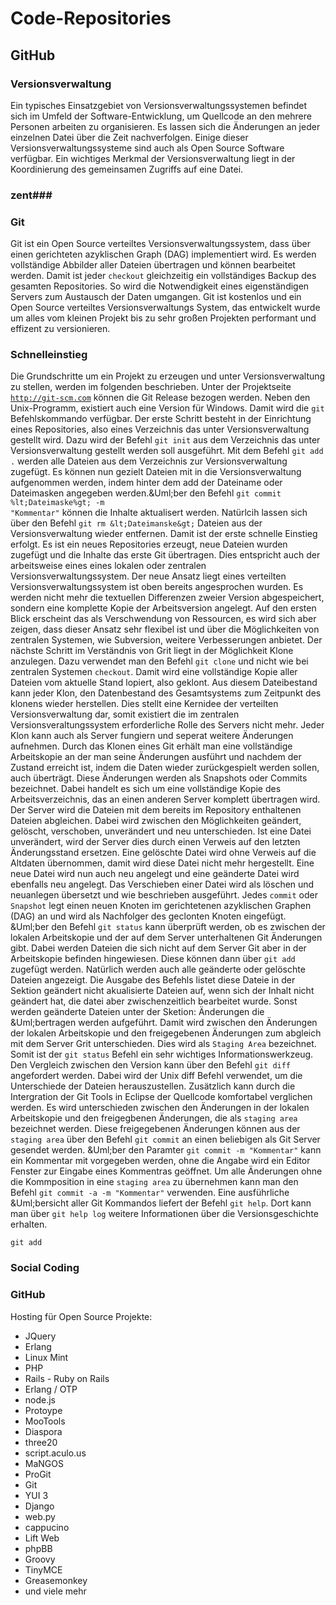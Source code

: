 # Code-Repositories #
## GitHub ##
### Versionsverwaltung ###
Ein typisches Einsatzgebiet von Versionsverwaltungssystemen befindet sich im Umfeld der Software-Entwicklung, um Quellcode an den mehrere Personen arbeiten zu organisieren. Es lassen sich die &Auml;nderungen an jeder einzelnen Datei &uuml;ber die Zeit nachverfolgen.
Einige dieser Versionsverwaltungssysteme sind auch als Open Source Software verf&uuml;gbar.
Ein wichtiges Merkmal der Versionsverwaltung liegt in der Koordinierung des gemeinsamen Zugriffs auf eine Datei.
### zent###
### Git ###
Git ist ein Open Source verteiltes Versionsverwaltungssystem, dass &uuml;ber  einen gerichteten azyklischen Graph (DAG) implementiert wird. Es werden vollst&auml;ndige Abbilder aller Dateien &uuml;bertragen und k&ouml;nnen bearbeitet werden. Damit ist jeder <code>checkout</code> gleichzeitig ein vollst&auml;ndiges Backup des gesamten Repositories. So wird die Notwendigkeit eines eigenst&auml;ndigen Servers zum Austausch der Daten umgangen. 
Git ist kostenlos und ein Open Source verteiltes Versionsverwaltungs System,  das entwickelt wurde um alles vom kleinen Projekt bis zu sehr gro&szlig;en Projekten performant und effizent zu versionieren. 
### Schnelleinstieg ###
Die Grundschritte um ein Projekt zu erzeugen und unter Versionsverwaltung zu stellen, werden im folgenden beschrieben. Unter der Projektseite <code>http://git-scm.com</code> k&ouml;nnen die Git Release bezogen werden. Neben den Unix-Programm, existiert auch eine Version f&uuml;r Windows. Damit wird die <code>git</code> Befehlskommando verf&uuml;gbar. Der erste Schritt besteht in der Einrichtung eines Repositories, also eines Verzeichnis das unter Versionsverwaltung gestellt wird. Dazu wird der Befehl <code>git init</code> aus dem Verzeichnis das unter Versionsverwaltung gestellt werden soll ausgef&uuml;hrt. Mit dem Befehl <code>git add .</code> werden alle Dateien aus dem Verzeichnis zur Versionsverwaltung zugef&uuml;gt. Es k&ouml;nnen nun gezielt Dateien mit in die Versionsverwaltung aufgenommen werden, indem hinter dem add der Dateiname oder Dateimasken angegeben werden.&Uml;ber den Befehl <code>git commit %lt;Dateimaske%gt; -m "Kommentar"</code> k&ouml;nnen die Inhalte aktualisert werden. Nat&uuml;rlcih lassen sich &uuml;ber den Befehl `git rm &lt;Dateimanske&gt;` Dateien aus der Versionsverwaltung wieder entfernen.
Damit ist der erste schnelle Einstieg erfolgt. Es ist ein neues Repositories erzeugt, neue Dateien wurden zugef&uuml;gt und die Inhalte das erste Git &uuml;bertragen. Dies entspricht auch der arbeitsweise eines eines lokalen oder zentralen Versionsverwaltungssystem. Der neue Ansatz liegt eines verteilten Versionsverwaltungssystem ist oben bereits angesprochen wurden. Es werden nicht mehr die textuellen Differenzen zweier Version abgespeichert, sondern eine komplette Kopie der Arbeitsversion angelegt. Auf den ersten Blick erscheint das als Verschwendung von Ressourcen, es wird sich aber zeigen, dass dieser Ansatz sehr flexibel ist und &uuml;ber die M&ouml;glichkeiten von zentralen Systemen, wie Subversion, weitere Verbesserungen anbietet.
Der n&auml;chste Schritt im Verst&auml;ndnis von Grit liegt in der M&ouml;glichkeit Klone anzulegen. Dazu verwendet man den Befehl <code>git clone</code> und nicht wie bei zentralen Systemen `checkout`. Damit wird eine vollst&auml;ndige Kopie aller Dateien vom aktuelle Stand lopiert, also geklont. Aus diesem Dateibestand kann jeder Klon, den Datenbestand des Gesamtsystems zum Zeitpunkt des klonens wieder herstellen. Dies stellt eine Kernidee der verteilten Versionsverwaltung dar, somit existiert die im zentralen Versionsveraltungssystem erforderliche Rolle des Servers nicht mehr. Jeder Klon kann auch als Server fungiern und seperat weitere &Auml;nderungen aufnehmen. 
Durch das Klonen eines Git erh&auml;lt man eine vollst&auml;ndige Arbeitskopie an der man seine &Auml;nderungen ausf&uuml;hrt und nachdem der Zustand erreicht ist, indem die Daten wieder zur&uuml;ckgespielt werden sollen, auch &uuml;bertr&auml;gt. Diese &Auml;nderungen werden als Snapshots oder Commits bezeichnet. Dabei handelt es sich um eine vollst&auml;ndige Kopie des Arbeitsverzeichnis, das an einen anderen Server komplett &uuml;bertragen wird. Der Server wird die Dateien mit dem bereits im Repository enthaltenen Dateien abgleichen. Dabei wird zwischen den M&ouml;glichkeiten ge&auml;ndert, gel&ouml;scht, verschoben, unver&auml;ndert und neu unterschieden.
Ist eine Datei unver&auml;ndert, wird der Server dies durch einen Verweis auf den letzten &Auml;nderungsstand ersetzen. Eine gel&ouml;schte Datei wird ohne Verweis auf die Altdaten &uuml;bernommen, damit wird diese Datei nicht mehr hergestellt. Eine neue Datei wird nun auch neu angelegt und eine ge&auml;nderte Datei wird ebenfalls neu angelegt. Das Verschieben einer Datei wird als l&ouml;schen und neuanlegen &uuml;bersetzt und wie beschrieben ausgef&uuml;hrt. Jedes `commit` oder `Snapshot` legt einen neuen Knoten im gerichtetenen azyklischen Graphen (DAG) an und wird als Nachfolger des geclonten Knoten eingef&uuml;gt.
&Uml;ber den Befehl `git status` kann &uuml;berpr&uuml;ft werden, ob es zwischen der lokalen Arbeitskopie und der auf dem Server unterhaltenen Git &Auml;nderungen gibt. Dabei werden Dateien die sich nicht auf dem Server Git aber in der Arbeitskopie befinden hingewiesen. Diese k&ouml;nnen dann &uuml;ber `git add` zugef&uuml;gt werden. Nat&uuml;rlich werden auch alle ge&auml;nderte oder gel&ouml;schte Dateien angezeigt. Die Ausgabe des Befehls listet diese Dateie in der Sektion ge&auml;ndert nicht akualisierte Dateien auf, wenn sich der Inhalt nicht ge&auml;ndert hat, die datei aber zwischenzeitlich bearbeitet wurde. Sonst werden ge&auml;nderte Dateien unter der Sketion: &Auml;nderungen die &Uml;bertragen werden aufgef&uuml;hrt.
Damit wird zwischen den &Auml;nderungen der lokalen Arbeitskopie und den freigegebenen &Auml;nderungen zum abgleich mit dem Server Grit unterschieden. Dies wird als `Staging Area` bezeichnet. Somit ist der `git status` Befehl ein sehr wichtiges Informationswerkzeug.
Den Vergleich zwischen den Version kann &uuml;ber den Befehl `git diff` angefordert werden. Dabei wird der Unix diff Befehl verwendet, um die Unterschiede der Dateien herauszustellen. Zus&auml;tzlich kann durch die Intergration der Git Tools in Eclipse der Quellcode komfortabel verglichen werden.
Es wird unterschieden zwischen den &Auml;nderungen in der lokalen Arbeitskopie und den freigegbenen &Auml;nderungen, die als `staging area` bezeichnet werden. Diese freigegebenen &Auml;nderungen k&ouml;nnen aus der `staging area` &uuml;ber den Befehl `git commit` an einen beliebigen als Git Server gesendet werden. &Uml;ber den Paramter `git commit -m "Kommentar"` kann ein Kommentar mit vorgegeben werden, ohne die Angabe wird ein Editor Fenster zur Eingabe eines Kommentras ge&ouml;ffnet.
Um alle &Auml;nderungen ohne die Kommposition in eine `staging area` zu &uuml;bernehmen kann man den Befehl `git commit -a -m "Kommentar"` verwenden. Eine ausf&uuml;hrliche &Uml;bersicht aller Git Kommandos liefert der Befehl `git help`. Dort kann man &uuml;ber `git help log` weitere Informationen &uuml;ber die Versionsgeschichte erhalten.

<code>git add</code>

<code></code>

### Social Coding ###
### GitHub ###

Hosting f&uuml;r Open Source Projekte:

* JQuery
* Erlang
* Linux Mint
* PHP
* Rails - Ruby on Rails
* Erlang / OTP
* node.js
* Protoype
* MooTools
* Diaspora
* three20
* script.aculo.us
* MaNGOS
* ProGit
* Git
* YUI 3
* Django
* web.py
* cappucino
* Lift Web
* phpBB
* Groovy
* TinyMCE
* Greasemonkey
* und viele mehr





